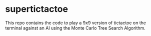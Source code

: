 # supertictactoe
This repo contains the code to play a 9x9 version of tictactoe on the terminal against an AI using the Monte Carlo Tree 
Search Algorithm.
